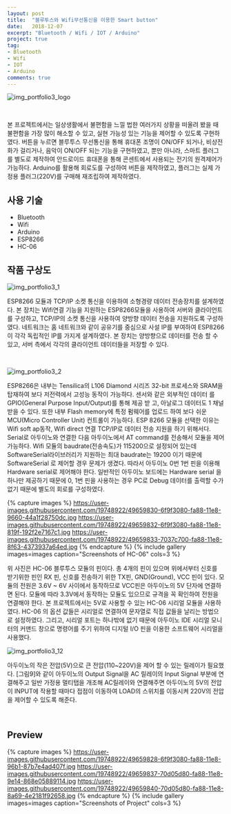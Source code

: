 ```yaml
---
layout: post
title:  "블루투스와 Wifi무선통신을 이용한 Smart button"
date:   2018-12-07
excerpt: "Bluetooth / Wifi / IOT / Arduino"
project: true
tag:
- Bluetooth
- Wifi
- IOT
- Arduino
comments: true
---
```


![img_portfolio3_logo](https://user-images.githubusercontent.com/19748922/49659841-7168f400-fa88-11e8-93b0-000946d2f4ba.jpg)

<br />

 본 프로젝트에서는 일상생활에서 불편함을 느낄 법한 여러가지 상황을 떠올려 봤을 때 불편함을 가장 많이 해소할 수 있고, 실현 가능성 있는 기능을 제어할 수 있도록 구현하였다. 버튼을 누르면 블루투스 무선통신을 통해 휴대폰 조명이 ON/OFF 되거나, 비상전화가 걸리거나, 음악이 ON/OFF 되는 기능을 구현하였고, 뿐만 아니라, 스마트 플러그를 별도로 제작하여 안드로이드 휴대폰을 통해 콘센트에서 사용되는 전기의 원격제어가 가능하다. Arduino를 활용해 회로도를 구성하여 버튼을 제작하였고, 플러그는 실제 가정용 플러그(220V)를 구매해 재조립하여 제작하였다.




## 사용 기술
* Bluetooth
* Wifi
* Arduino
* ESP8266
* HC-06


## 작품 구상도

![img_portfolio3_1](https://user-images.githubusercontent.com/19748922/49659824-6e6e0380-fa88-11e8-8b57-206e91a22e40.jpg)


ESP8266 모듈과 TCP/IP 소켓 통신을 이용하여 소형경량 데이터 전송장치를 설계하였다. 본 장치는 Wifi연결 기능을 지원하는 ESP8266모듈을 사용하여 서버와 클라이언트를 구성하고, TCP/IP의 소켓 통신을 사용하여 양방향 데이터 전송을 지원하도록 구성하였다. 네트워크는 홈 네트워크와 같이 공유기를 중심으로 사설 IP를 부여하여 ESP8266이 각각 독립적인 IP를 가지게 설계하였다. 본 장치는 양방향으로 데이터를 전송 할 수 있고, 서버 측에서 각각의 클라이언트 데이터들을 저장할 수 있다. 

<br />

![img_portfolio3_2](https://user-images.githubusercontent.com/19748922/49659825-6f069a00-fa88-11e8-8af0-4b7bc61b230e.jpg)

ESP8266은 내부는 Tensilica의 L106 Diamond 시리즈 32-bit 프로세스와 SRAM을 탑재하여 보다 저전력에서 고성능 동작이 가능하다. 센서와 같은 외부적인 데이터 를 GPIO(General Purpose Input/Output)를 통해 제공 받 고, 아날로그 데이터도 1 채널 받을 수 있다. 또한 내부 Flash memory에 특정 펌웨어를 업로드 하여 보다 쉬운 MCU(Micro Controller Unit) 컨트롤이 가능하다. ESP 8266 모듈을 선택한 이유는 Wifi soft ap동작, Wifi direct 연결 TCP/IP로 데이터 전송 지원을 하기 위해서다. Serial로 아두이노와 연결한 다음 아두이노에서 AT command를 전송해서 모듈을 제어 가능하다. Wifi 모듈의 baudrate(전송속도)가 115200으로 설정되어 있는데 SoftwareSerial라이브러리가 지원하는 최대 baudrate는 19200 이기 때문에 SoftwareSerial 로 제어할 경우 문제가 생겼다. 따라서 아두이노 0번 1번 핀을 이용해 Hardware serial로 제어해야 한다. 일반적인 아두이노
보드에는 Hardware serial 을 하나만 제공하기 때문에 0, 1번 핀을 사용하는 경우 PC로 Debug 데이터를 출력할 수가 없기 때문에 별도의 회로를 구성하였다.



{% capture images %}
https://user-images.githubusercontent.com/19748922/49659830-6f9f3080-fa88-11e8-9660-44a1f28750dc.jpg
https://user-images.githubusercontent.com/19748922/49659832-6f9f3080-fa88-11e8-819f-192f2e7167c1.jpg
https://user-images.githubusercontent.com/19748922/49659833-7037c700-fa88-11e8-8f63-4373937a64ed.jpg
{% endcapture %}
{% include gallery images=images caption="Screenshots of HC-06" cols=3 %}

위 사진은 HC-06 블루투스 모듈의 핀이다. 총 4개의 핀이 있으며 위에서부터 신호를 받기위한 핀인 RX 핀, 신호를 전송하기 위한 TX핀, GND(Ground), VCC 핀이 있다. 모듈의
전원은 3.6V ~ 6V 사이에서 동작하므로 VCC핀은 아두이노의 5V 단자에 연결하면 된다. 모듈에 따라 3.3V에서 동작하는 모듈도 있으므로 규격을 꼭 확인하여 전원을 연결해야 한다. 본 프로젝트에서는 5V로 사용할 수 있는 HC-06 시리얼 모듈을 사용하였다. HC-06 의 옵션 값들은 시리얼로 연결하여 문자열로 직접 값들을 날리는 방법으로 설정하였다. 그리고, 시리얼 포트는 하나밖에 없기 때문에 아두이노 IDE 시리얼 모니터의 커맨드 창으로 명령어를 주기 위하여 디지털 I/O 핀을 이용한 소프트웨어 시리얼을 사용했다.


![img_portfolio3_12](https://user-images.githubusercontent.com/19748922/49659838-70d05d80-fa88-11e8-9a5f-f0c333b96287.jpg)

아두이노의 작은 전압(5V)으로 큰 전압(110~220V)을 제어 할 수 있는 릴레이가 필요했다. [그림9]와 같이 아두이노의 Output Signal을 AC 릴레이의 Input Signal 부분에 연결해주고 일반 가정용 멀티탭을 개조해 AC릴레이와 연결해주면 아두이노의 5V의 전압이 INPUT에 작용할 때마다 접점이 이동하여 LOAD의 스위치를 이동시켜 220V의 전압을 제어할 수 있도록 해준다.

<br />

## Preview

{% capture images %}
https://user-images.githubusercontent.com/19748922/49659828-6f9f3080-fa88-11e8-96b1-87b7e4ad407f.jpg
https://user-images.githubusercontent.com/19748922/49659837-70d05d80-fa88-11e8-9e14-868e05889114.jpg
https://user-images.githubusercontent.com/19748922/49659840-70d05d80-fa88-11e8-8a69-4e2181f92658.jpg
{% endcapture %}
{% include gallery images=images caption="Screenshots of Project" cols=3 %}


